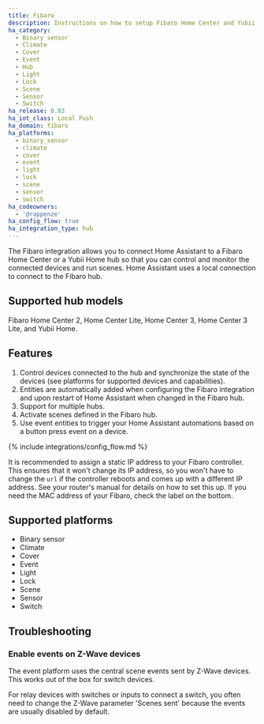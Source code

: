 ```yaml
---
title: Fibaro
description: Instructions on how to setup Fibaro Home Center and Yubii Home within Home Assistant.
ha_category:
  - Binary sensor
  - Climate
  - Cover
  - Event
  - Hub
  - Light
  - Lock
  - Scene
  - Sensor
  - Switch
ha_release: 0.83
ha_iot_class: Local Push
ha_domain: fibaro
ha_platforms:
  - binary_sensor
  - climate
  - cover
  - event
  - light
  - lock
  - scene
  - sensor
  - switch
ha_codeowners:
  - '@rappenze'
ha_config_flow: true
ha_integration_type: hub
---
```


The Fibaro integration allows you to connect Home Assistant to a Fibaro Home Center or a Yubii Home hub so that you can control and monitor the connected devices and run scenes. Home Assistant uses a local connection to connect to the Fibaro hub.

## Supported hub models

Fibaro Home Center 2, Home Center Lite, Home Center 3, Home Center 3 Lite, and Yubii Home.

## Features

1. Control devices connected to the hub and synchronize the state of the devices (see platforms for supported devices and capabilities).
2. Entities are automatically added when configuring the Fibaro integration and upon restart of Home Assistant when changed in the Fibaro hub.
3. Support for multiple hubs.
4. Activate scenes defined in the Fibaro hub.
5. Use event entities to trigger your Home Assistant automations based on a button press event on a device.

{% include integrations/config_flow.md %} 

<div class='note'>

It is recommended to assign a static IP address to your Fibaro controller. This ensures that it won't change its IP address, so you won't have to change the `url` if the controller reboots and comes up with a different IP address. See your router's manual for details on how to set this up. If you need the MAC address of your Fibaro, check the label on the bottom.

</div>

## Supported platforms

- Binary sensor
- Climate
- Cover
- Event
- Light
- Lock
- Scene
- Sensor
- Switch

## Troubleshooting

### Enable events on Z-Wave devices

The event platform uses the central scene events sent by Z-Wave devices.
This works out of the box for switch devices.

For relay devices with switches or inputs to connect a switch, you often need to change the Z-Wave parameter 'Scenes sent' because the events are usually disabled by default.
